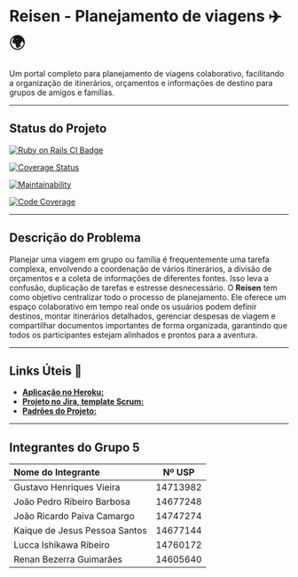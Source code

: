 # Reisen - Planejamento de viagens ✈️🌍

Um portal completo para planejamento de viagens colaborativo, facilitando a organização de itinerários, orçamentos e informações de destino para grupos de amigos e famílias.

---

## Status do Projeto

[![Ruby on Rails CI Badge](https://github.com/kaique321123/taskhub/actions/workflows/main.yml/badge.svg)](https://github.com/kaique321123/taskhub/actions/workflows/main.yml)

[![Coverage Status](https://coveralls.io/repos/github/gustavohnsv/Reisen/badge.svg)](https://coveralls.io/github/gustavohnsv/Reisen)

[![Maintainability](https://qlty.sh/gh/kaique321123/projects/Reisen/maintainability.svg)](https://qlty.sh/gh/kaique321123/projects/Reisen)

[![Code Coverage](https://qlty.sh/gh/kaique321123/projects/Reisen/coverage.svg)](https://qlty.sh/gh/kaique321123/projects/Reisen)

---

## Descrição do Problema

Planejar uma viagem em grupo ou família é frequentemente uma tarefa complexa, envolvendo a coordenação de vários itinerários, a divisão de orçamentos e a coleta de informações de diferentes fontes. Isso leva a confusão, duplicação de tarefas e estresse desnecessário.
O **Reisen** tem como objetivo centralizar todo o processo de planejamento. Ele oferece um espaço colaborativo em tempo real onde os usuários podem definir destinos, montar itinerários detalhados, gerenciar despesas de viagem e compartilhar documentos importantes de forma organizada, garantindo que todos os participantes estejam alinhados e prontos para a aventura.

---

## Links Úteis 🔗

* [**Aplicação no Heroku:**](https://reisen-grupo-2025-4e079ecbb11a.herokuapp.com/)
* [**Projeto no Jira, template Scrum:**](https://renan-bezerra-guima.atlassian.net/jira/software/projects/ER/boards/35)
* [**Padrões do Projeto:**](https://docs.google.com/document/d/1NnjRiMTN7Aq1o_ljW0uol7TQJ1pWWNI4ZbM63vOzQ08/edit?usp=sharing)

---

## Integrantes do Grupo 5

| Nome do Integrante | Nº USP |
| :--- | :---: |
| Gustavo Henriques Vieira | 14713982 |
| João Pedro Ribeiro Barbosa | 14677248 |
| João Ricardo Paiva Camargo | 14747274 |
| Kaique de Jesus Pessoa Santos | 14677144 |
| Lucca Ishikawa Ribeiro | 14760172 |
| Renan Bezerra Guimarães | 14605640 |


